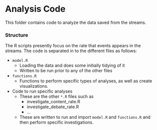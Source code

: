 # Analysis Code

This folder contains code to analyze the data saved from the streams.

### Structure

The R scripts presently focus on the rate that events appears in the streams. The code is separated in to the different files as follows: 

* `model.R`
    * Loading the data and does some initially tidying of it
    * Written to be run prior to any of the other files
* `functions.R`
    * Functions to perform specific types of analyses, as well as create visualizations.
* Code to run specific analyses
    * These are the other `*.R` files such as
        * investigate_content_rate.R
        * investigate_debate_rate.R
        * ...
    * These are written to run and import `model.R` and `functions.R` and then perform specific investigations.
